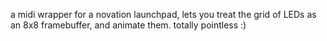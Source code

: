 a midi wrapper for a novation launchpad, lets you treat the grid of LEDs as an 8x8 framebuffer, and animate them. totally pointless :)
